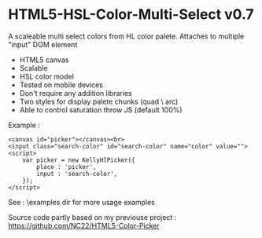 # HTML5-HSL-Color-Multi-Select v0.7

A scaleable multi select colors from HL color palete. Attaches to multiple "input" DOM element 

- HTML5 canvas
- Scalable
- HSL color model
- Tested on mobile devices
- Don't require any addition libraries
- Two styles for display palete chunks (quad \ arc)
- Able to control saturation throw JS (default 100%)

Example : 
    
    <canvas id="picker"></canvas><br>		
    <input class="search-color" id="search-color" name="color" value="">        
    <script>
        var picker = new KellyHlPicker({
            place : 'picker', 
            input : 'search-color', 
        });
    </script>
    
See : \examples dir for more usage examples

Source code partly based on my previouse project : https://github.com/NC22/HTML5-Color-Picker